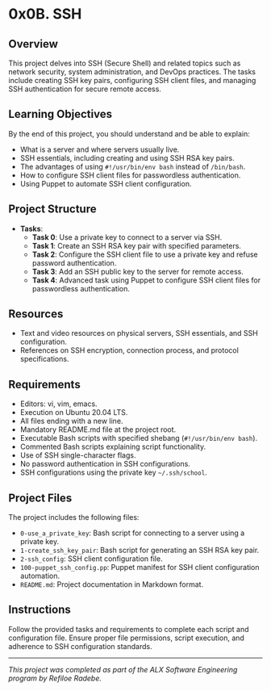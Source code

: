 # 0x0B. SSH

## Overview
This project delves into SSH (Secure Shell) and related topics such as network security, system administration, and DevOps practices. The tasks include creating SSH key pairs, configuring SSH client files, and managing SSH authentication for secure remote access.

## Learning Objectives
By the end of this project, you should understand and be able to explain:
- What is a server and where servers usually live.
- SSH essentials, including creating and using SSH RSA key pairs.
- The advantages of using `#!/usr/bin/env bash` instead of `/bin/bash`.
- How to configure SSH client files for passwordless authentication.
- Using Puppet to automate SSH client configuration.

## Project Structure
- **Tasks**:
  - **Task 0**: Use a private key to connect to a server via SSH.
  - **Task 1**: Create an SSH RSA key pair with specified parameters.
  - **Task 2**: Configure the SSH client file to use a private key and refuse password authentication.
  - **Task 3**: Add an SSH public key to the server for remote access.
  - **Task 4**: Advanced task using Puppet to configure SSH client files for passwordless authentication.

## Resources
- Text and video resources on physical servers, SSH essentials, and SSH configuration.
- References on SSH encryption, connection process, and protocol specifications.

## Requirements
- Editors: vi, vim, emacs.
- Execution on Ubuntu 20.04 LTS.
- All files ending with a new line.
- Mandatory README.md file at the project root.
- Executable Bash scripts with specified shebang (`#!/usr/bin/env bash`).
- Commented Bash scripts explaining script functionality.
- Use of SSH single-character flags.
- No password authentication in SSH configurations.
- SSH configurations using the private key `~/.ssh/school`.

## Project Files
The project includes the following files:
- `0-use_a_private_key`: Bash script for connecting to a server using a private key.
- `1-create_ssh_key_pair`: Bash script for generating an SSH RSA key pair.
- `2-ssh_config`: SSH client configuration file.
- `100-puppet_ssh_config.pp`: Puppet manifest for SSH client configuration automation.
- `README.md`: Project documentation in Markdown format.

## Instructions
Follow the provided tasks and requirements to complete each script and configuration file. Ensure proper file permissions, script execution, and adherence to SSH configuration standards.

---

_This project was completed as part of the ALX Software Engineering program by Refiloe Radebe._
